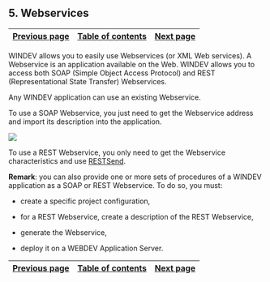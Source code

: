 
## 5. Webservices
			

| [Previous page](../Concepts_WD/1410087086.md) | [Table of contents](../Concepts_WD/1410087098.md) | [Next page](../Concepts_WD/1410087088.md) |
| --- | --- | --- |



<a name="NOTE1"></a>
<a name="NOTE1_1"></a>
WINDEV allows you to easily use Webservices (or XML Web services). A Webservice is an application available on the Web. WINDEV allows you to access both SOAP (Simple Object Access Protocol) and REST (Representational State Transfer) Webservices.

Any WINDEV application can use an existing Webservice. 

To use a SOAP Webservice, you just need to get the Webservice address and import its description into the application. 

![](https://doc.pcsoft.fr/en-US/images/image.awp?langid=3&name=P6-Les%20Webservices.gif)


To use a REST Webservice, you only need to get the Webservice characteristics and use [RESTSend](../WDLang3/1000021476.md). 

**Remark**: you can also provide one or more sets of procedures of a WINDEV application as a SOAP or REST Webservice. To do so, you must: 

- create a specific project configuration,

- for a REST Webservice, create a description of the REST Webservice, 

- generate the Webservice,

- deploy it on a WEBDEV Application Server.




| [Previous page](../Concepts_WD/1410087086.md) | [Table of contents](../Concepts_WD/1410087098.md) | [Next page](../Concepts_WD/1410087088.md) |
| --- | --- | --- |




